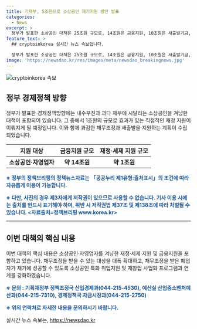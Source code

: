 ```yaml
---
title: 기재부, 5조원으로 소상공인 재기지원 방안 발표
categories:
  - News
excerpt: >
  정부가 발표한 소상공인 대책은 25조원 규모로, 14조원은 금융지원, 10조원은 새출발기금, 1조원은 재정·세제 지원에 투입된다. 대책은 채무조정과 함께 재기를 지원하며, 폐업자의 재기를 위해 취업지원·재창업 사업화 프로그램을 강화한다. (문의 : 기획재정부 정책조정국 산업경제과 044-215-4530)
feature_text: >
  ## cryptoinkorea 실시간 뉴스 속보입니다.

  정부가 발표한 소상공인 대책은 25조원 규모로, 14조원은 금융지원, 10조원은 새출발기금, 1조원은 재정·세제 지원에 투입된다. 대책은 채무조정과 함께 재기를 지원하며, 폐업자의 재기를 위해 취업지원·재창업 사업화 프로그램을 강화한다. (문의 : 기획재정부 정책조정국 산업경제과 044-215-4530)
image: 'https://newsdao.kr/res/images/meta/newsdao_breakingnews.jpg'
---
```


<p><img src="https://newsdao.kr/res/images/meta/newsdao_breakingnews.jpg" alt="cryptoinkorea 속보" /></p>

<h2 data-ke-size="size26">정부 경제정책 방향</h2>

<p data-ke-size="size16">정부가 발표한 경제정책방향에는 내수부진과 과다 채무에 시달리는 소상공인을 겨냥한 대책이 포함되어 있습니다. 그 중에서 1조원의 규모로 효과가 있는 직접적인 재정 지원이 이뤄지게 될 예정입니다. 이와 함께 과감한 채무조정과 새출발을 지원하는 계획이 수립되었습니다.</p>

<table>
  <thead>
    <tr>
      <th>지원 대상</th>
      <th>금융지원 규모</th>
      <th>재정·세제 지원 규모</th>
    </tr>
  </thead>
  <tbody>
    <tr>
      <td style="text-align: center; height: 17px;"><b>소상공인·자영업자</b></td>
      <td style="text-align: center; height: 17px;"><b>약 14조원</b></td>
      <td style="text-align: center; height: 17px;"><b>약 1조원</b></td>
    </tr>
  </tbody>
</table>

<p data-ke-size="size16"><b><span style="color: #1a5490;">※ 정부의 정책브리핑의 정책뉴스자료는 「공공누리 제1유형:출처표시」의 조건에 따라 자유롭게 이용이 가능합니다.</span></b></p>

<p data-ke-size="size16"><b><span style="color: #1a5490;">※ 다만, 사진의 경우 제3자에게 저작권이 있으므로 사용할 수 없습니다. 기사 이용 시에는 출처를 반드시 표기해야 하며, 위반 시 저작권법 제37조 및 제138조에 따라 처벌될 수 있습니다. <자료출처=정책브리핑 www.korea.kr></span></b></p>

<hr>

<h2 data-ke-size="size26">이번 대책의 핵심 내용</h2>

<p data-ke-size="size16">이번 대책의 핵심 내용은 소상공인·자영업자를 겨냥한 재정·세제 지원 및 금융지원을 포함하고 있습니다. 채무조정을 받을 수 있는 대상을 대폭 확대하고, 채무조정을 받은 폐업자가 재기에 성공할 수 있도록 소상공인 특화 취업지원 및 재창업 사업화 프로그램과 연계를 강화하였습니다.</p>

<p data-ke-size="size16"><b><span style="color: #1a5490;">※ 문의 : 기획재정부 정책조정국 산업경제과(044-215-4530), 예산실 산업중소벤처예산과(044-215-7310), 경제정책국 자금시장과(044-215-2750)</span></b></p>

<p data-ke-size="size16"><b><span style="color: #1a5490;">※ 위의 연락처로 자세한 내용을 문의하시기 바랍니다.</span></b></p>

<p data-ke-size="size16"></p>
실시간 뉴스 속보는, <a href="https://newsdao.kr" rel="dofollow">https://newsdao.kr</a>


